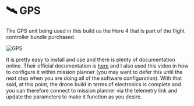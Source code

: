 # 🛰️ GPS

The GPS unit being used in this build us the Here 4 that is part of the flight controller bundle purchased.

![GPS](https://github.com/user-attachments/assets/9ea9e310-beca-4e0c-9016-85bd1e212da0)

It is pretty easy to install and use and there is plenty of documentation online. Their official documentation is [here](https://docs.cubepilot.org/user-guides/here-4/here-4-manual) and I also used this video in how to configure it within mission planner (you may want to defer this until the next step when you are doing all of the software configuration). With that said, at this point, the drone build in terms of electronics is complete and you can therefore connect to mission planner via the telemetry link and update the parameters to make it function as you desire.
